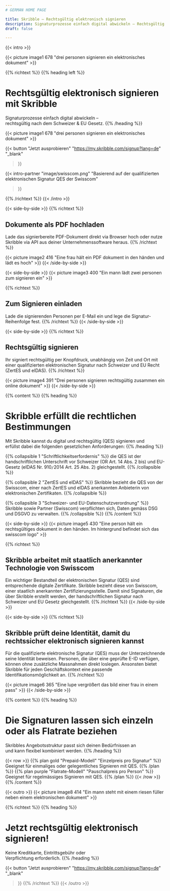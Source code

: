 ```yaml
---
# GERMAN HOME PAGE

title: Skribble – Rechtsgültig elektronisch signieren
description: Signaturprozesse einfach digital abwickeln – Rechtsgültig nach dem Schweizer & EU-Gesetz.
draft: false

---
```



[//]: # (--------------------------------------------------------------------------------------------------------------)

{{< intro >}}
<div class="hide-for-mobile">
  {{< picture image1 678 "drei personen signieren ein elektronisches dokument" >}}
</div>

{{% richtext %}}
{{% heading left %}}
# Rechtsgültig elektronisch signieren mit Skribble
Signaturprozesse einfach digital abwickeln – <br class="hide-for-mobile">rechtsgültig nach dem Schweizer & EU Gesetz.
{{% /heading %}}

<div class="hide-for-desktop">
  {{< picture image1 678 "drei personen signieren ein elektronisches dokument" >}}
</div>

{{< button
  "Jetzt ausprobieren"
  "https://my.skribble.com/signup?lang=de"
  "_blank"
>}}

{{< intro-partner
  "image/swisscom.png"
  "Basierend auf der qualifizierten elektronischen Signatur QES der Swisscom"
>}}

{{% /richtext %}}
{{< /intro >}}

[//]: # (--------------------------------------------------------------------------------------------------------------)

{{< side-by-side >}}
{{% richtext %}}
## Dokumente als PDF hochladen
Lade das signierbereite PDF-Dokument direkt via Browser hoch oder nutze Skribble via API aus deiner Unternehmenssoftware heraus.
{{% /richtext %}}

{{< picture image2 416 "Eine frau hält ein PDF dokument in den händen und lädt es hoch" >}}
{{< /side-by-side >}}

[//]: # (--------------------------------------------------------------------------------------------------------------)

{{< side-by-side >}}
{{< picture image3 400 "Ein mann lädt zwei personen zum signieren ein" >}}

{{% richtext %}}
## Zum Signieren einladen
Lade die signierenden Personen per E-Mail ein und lege die Signatur-Reihenfolge fest.
{{% /richtext %}}
{{< /side-by-side >}}

[//]: # (--------------------------------------------------------------------------------------------------------------)

{{< side-by-side >}}
{{% richtext %}}
## Rechtsgültig signieren
Ihr signiert rechtsgültig per Knopfdruck, unabhängig von Zeit und Ort mit einer qualifizierten elektronischen Signatur nach Schweizer und EU Recht (ZertES und eIDAS).
{{% /richtext %}}

{{< picture image4 391 "Drei personen signieren rechtsgültig zusammen ein online dokument" >}}
{{< /side-by-side >}}

[//]: # (--------------------------------------------------------------------------------------------------------------)

{{% content %}}
{{% heading %}}
# Skribble erfüllt die rechtlichen Bestimmungen
Mit Skribble kannst du digital und rechtsgültig (QES) signieren und <br class="hide-for-mobile">erfüllst dabei die folgenden gesetzlichen Anforderungen:
{{% /heading %}}

{{% collapsible 1 "Schriftlichkeitserfordernis" %}}
die QES ist der handschriftlichen Unterschrift vor Schweizer (OR Art. 14 Abs. 2 bis) und EU-Gesetz (eIDAS Nr. 910`/`2014 Art. 25 Abs. 2) gleichgestellt.
{{% /collapsible %}}

{{% collapsible 2 "ZertES und eIDAS" %}}
Skribble bezieht die QES von der Swisscom, einer nach ZertES und eIDAS anerkannten Anbieterin von elektronischen Zertifikaten.
{{% /collapsible %}}

{{% collapsible 3 "Schweizer- und EU-Datenschutzverordnung" %}}
Skribble sowie Partner (Swisscom) verpflichten sich, Daten gemäss DSG und DSGVO zu verwalten.
{{% /collapsible %}}
{{% /content %}}

[//]: # (--------------------------------------------------------------------------------------------------------------)

{{< side-by-side >}}
{{< picture image5 430 "Eine person hält ein rechtsgültiges dokument in den händen. Im hintergrund befindet sich das swisscom logo" >}}

{{% richtext %}}
## Skribble arbeitet mit staatlich anerkannter Technologie von Swisscom
Ein wichtiger Bestandteil der elektronischen Signatur (QES) sind entsprechende digitale Zertifikate. Skribble bezieht diese von Swisscom, einer staatlich anerkannten Zertifizierungsstelle. Damit sind Signaturen, die über Skribble erstellt werden, der handschriftlichen Signatur nach Schweizer und EU Gesetz gleichgestellt.
{{% /richtext %}}
{{< /side-by-side >}}

[//]: # (--------------------------------------------------------------------------------------------------------------)

{{< side-by-side >}}
{{% richtext %}}
## Skribble prüft deine Identität, damit du rechtssicher elektronisch signieren kannst
Für die qualifizierte elektronische Signatur (QES) muss der Unterzeichnende seine Identität beweisen. Personen, die über eine geprüfte E-ID verfügen, können ohne zusätzliche Massnahmen direkt loslegen. Ansonsten bietet Skribble für jeden Geschäftskontext eine passende Identifikationsmöglichkeit an.
{{% /richtext %}}

{{< picture image6 365 "Eine lupe vergrößert das bild einer frau in einem pass" >}}
{{< /side-by-side >}}

[//]: # (--------------------------------------------------------------------------------------------------------------)

{{% content %}}
{{% heading %}}
# Die Signaturen lassen sich einzeln <br class="hide-for-mobile">oder als Flatrate beziehen
Skribbles Angebotsstruktur passt sich deinen Bedürfnissen an <br class="hide-for-mobile">und kann flexibel kombiniert werden.
{{% /heading %}}

{{< row >}}
{{% plan gold "Prepaid-Modell" "Einzelpreis pro Signatur" %}}
Geeignet für einmaliges oder gelegentliches Signieren mit QES.
{{% /plan %}}
{{% plan purple "Flatrate-Modell" "Pauschalpreis pro Person" %}}
Geeignet für regelmässiges Signieren mit QES.
{{% /plan %}}
{{< /row >}}
{{% /content %}}

[//]: # (--------------------------------------------------------------------------------------------------------------)

{{< outro >}}
{{< picture image8 414 "Ein mann steht mit einem riesen füller neben einem elektronischen dokument" >}}

{{% richtext %}}
{{% heading %}}
# Jetzt rechtsgültig elektronisch signieren!
Keine Kreditkarte, Eintrittsgebühr oder <br class="hide-for-mobile">Verpflichtung erforderlich.
{{% /heading %}}

{{< button
  "Jetzt ausprobieren"
  "https://my.skribble.com/signup?lang=de"
  "_blank"
>}}
{{% /richtext %}}
{{< /outro >}}
